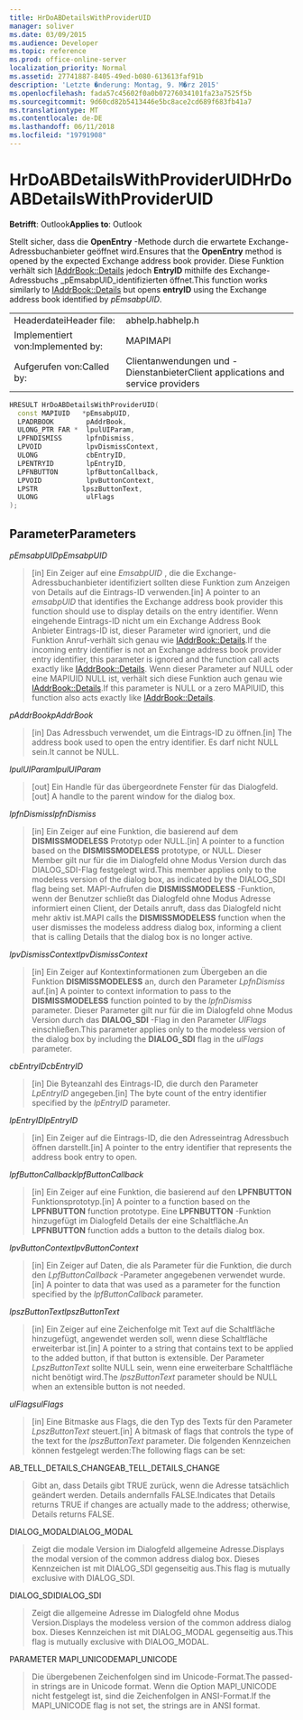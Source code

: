 ```yaml
---
title: HrDoABDetailsWithProviderUID
manager: soliver
ms.date: 03/09/2015
ms.audience: Developer
ms.topic: reference
ms.prod: office-online-server
localization_priority: Normal
ms.assetid: 27741887-8405-49ed-b080-613613faf91b
description: 'Letzte �nderung: Montag, 9. M�rz 2015'
ms.openlocfilehash: fada57c45602f0a0b07276034101fa23a7525f5b
ms.sourcegitcommit: 9d60cd82b5413446e5bc8ace2cd689f683fb41a7
ms.translationtype: MT
ms.contentlocale: de-DE
ms.lasthandoff: 06/11/2018
ms.locfileid: "19791908"
---
```

# <a name="hrdoabdetailswithprovideruid"></a><span data-ttu-id="e8de4-103">HrDoABDetailsWithProviderUID</span><span class="sxs-lookup"><span data-stu-id="e8de4-103">HrDoABDetailsWithProviderUID</span></span>

  
  
<span data-ttu-id="e8de4-104">**Betrifft**: Outlook</span><span class="sxs-lookup"><span data-stu-id="e8de4-104">**Applies to**: Outlook</span></span> 
  
<span data-ttu-id="e8de4-105">Stellt sicher, dass die **OpenEntry** -Methode durch die erwartete Exchange-Adressbuchanbieter geöffnet wird.</span><span class="sxs-lookup"><span data-stu-id="e8de4-105">Ensures that the **OpenEntry** method is opened by the expected Exchange address book provider.</span></span> <span data-ttu-id="e8de4-106">Diese Funktion verhält sich [IAddrBook::Details](iaddrbook-details.md) jedoch **EntryID** mithilfe des Exchange-Adressbuchs _pEmsabpUID_identifizierten öffnet.</span><span class="sxs-lookup"><span data-stu-id="e8de4-106">This function works similarly to [IAddrBook::Details](iaddrbook-details.md) but opens **entryID** using the Exchange address book identified by  _pEmsabpUID_.</span></span>
  
|||
|:-----|:-----|
|<span data-ttu-id="e8de4-107">Headerdatei</span><span class="sxs-lookup"><span data-stu-id="e8de4-107">Header file:</span></span>  <br/> |<span data-ttu-id="e8de4-108">abhelp.h</span><span class="sxs-lookup"><span data-stu-id="e8de4-108">abhelp.h</span></span>  <br/> |
|<span data-ttu-id="e8de4-109">Implementiert von:</span><span class="sxs-lookup"><span data-stu-id="e8de4-109">Implemented by:</span></span>  <br/> |<span data-ttu-id="e8de4-110">MAPI</span><span class="sxs-lookup"><span data-stu-id="e8de4-110">MAPI</span></span>  <br/> |
|<span data-ttu-id="e8de4-111">Aufgerufen von:</span><span class="sxs-lookup"><span data-stu-id="e8de4-111">Called by:</span></span>  <br/> |<span data-ttu-id="e8de4-112">Clientanwendungen und -Dienstanbieter</span><span class="sxs-lookup"><span data-stu-id="e8de4-112">Client applications and service providers</span></span>  <br/> |
   
```cpp
HRESULT HrDoABDetailsWithProviderUID(
  const MAPIUID   *pEmsabpUID,
  LPADRBOOK        pAddrBook,
  ULONG_PTR FAR *  lpulUIParam,
  LPFNDISMISS      lpfnDismiss,
  LPVOID           lpvDismissContext,
  ULONG            cbEntryID,
  LPENTRYID        lpEntryID,
  LPFNBUTTON       lpfButtonCallback,
  LPVOID           lpvButtonContext,
  LPSTR           lpszButtonText,
  ULONG            ulFlags
);
```

## <a name="parameters"></a><span data-ttu-id="e8de4-113">Parameter</span><span class="sxs-lookup"><span data-stu-id="e8de4-113">Parameters</span></span>

 <span data-ttu-id="e8de4-114">_pEmsabpUID_</span><span class="sxs-lookup"><span data-stu-id="e8de4-114">_pEmsabpUID_</span></span>
  
> <span data-ttu-id="e8de4-115">[in] Ein Zeiger auf eine _EmsabpUID_ , die die Exchange-Adressbuchanbieter identifiziert sollten diese Funktion zum Anzeigen von Details auf die Eintrags-ID verwenden.</span><span class="sxs-lookup"><span data-stu-id="e8de4-115">[in] A pointer to an  _emsabpUID_ that identifies the Exchange address book provider this function should use to display details on the entry identifier.</span></span> <span data-ttu-id="e8de4-116">Wenn eingehende Eintrags-ID nicht um ein Exchange Address Book Anbieter Eintrags-ID ist, dieser Parameter wird ignoriert, und die Funktion Anruf-verhält sich genau wie [IAddrBook::Details](iaddrbook-details.md).</span><span class="sxs-lookup"><span data-stu-id="e8de4-116">If the incoming entry identifier is not an Exchange address book provider entry identifier, this parameter is ignored and the function call acts exactly like [IAddrBook::Details](iaddrbook-details.md).</span></span> <span data-ttu-id="e8de4-117">Wenn dieser Parameter auf NULL oder eine MAPIUID NULL ist, verhält sich diese Funktion auch genau wie [IAddrBook::Details](iaddrbook-details.md).</span><span class="sxs-lookup"><span data-stu-id="e8de4-117">If this parameter is NULL or a zero MAPIUID, this function also acts exactly like [IAddrBook::Details](iaddrbook-details.md).</span></span>
    
 <span data-ttu-id="e8de4-118">_pAddrBook_</span><span class="sxs-lookup"><span data-stu-id="e8de4-118">_pAddrBook_</span></span>
  
> <span data-ttu-id="e8de4-119">[in] Das Adressbuch verwendet, um die Eintrags-ID zu öffnen.</span><span class="sxs-lookup"><span data-stu-id="e8de4-119">[in] The address book used to open the entry identifier.</span></span> <span data-ttu-id="e8de4-120">Es darf nicht NULL sein.</span><span class="sxs-lookup"><span data-stu-id="e8de4-120">It cannot be NULL.</span></span>
    
 <span data-ttu-id="e8de4-121">_lpulUIParam_</span><span class="sxs-lookup"><span data-stu-id="e8de4-121">_lpulUIParam_</span></span>
  
> <span data-ttu-id="e8de4-122">[out] Ein Handle für das übergeordnete Fenster für das Dialogfeld.</span><span class="sxs-lookup"><span data-stu-id="e8de4-122">[out] A handle to the parent window for the dialog box.</span></span>
    
 <span data-ttu-id="e8de4-123">_lpfnDismiss_</span><span class="sxs-lookup"><span data-stu-id="e8de4-123">_lpfnDismiss_</span></span>
  
> <span data-ttu-id="e8de4-124">[in] Ein Zeiger auf eine Funktion, die basierend auf dem **DISMISSMODELESS** Prototyp oder NULL.</span><span class="sxs-lookup"><span data-stu-id="e8de4-124">[in] A pointer to a function based on the **DISMISSMODELESS** prototype, or NULL.</span></span> <span data-ttu-id="e8de4-125">Dieser Member gilt nur für die im Dialogfeld ohne Modus Version durch das DIALOG_SDI-Flag festgelegt wird.</span><span class="sxs-lookup"><span data-stu-id="e8de4-125">This member applies only to the modeless version of the dialog box, as indicated by the DIALOG_SDI flag being set.</span></span> <span data-ttu-id="e8de4-126">MAPI-Aufrufen die **DISMISSMODELESS** -Funktion, wenn der Benutzer schließt das Dialogfeld ohne Modus Adresse informiert einen Client, der Details anruft, dass das Dialogfeld nicht mehr aktiv ist.</span><span class="sxs-lookup"><span data-stu-id="e8de4-126">MAPI calls the **DISMISSMODELESS** function when the user dismisses the modeless address dialog box, informing a client that is calling Details that the dialog box is no longer active.</span></span> 
    
 <span data-ttu-id="e8de4-127">_lpvDismissContext_</span><span class="sxs-lookup"><span data-stu-id="e8de4-127">_lpvDismissContext_</span></span>
  
> <span data-ttu-id="e8de4-128">[in] Ein Zeiger auf Kontextinformationen zum Übergeben an die Funktion **DISMISSMODELESS** an, durch den Parameter _LpfnDismiss_ auf.</span><span class="sxs-lookup"><span data-stu-id="e8de4-128">[in] A pointer to context information to pass to the **DISMISSMODELESS** function pointed to by the  _lpfnDismiss_ parameter.</span></span> <span data-ttu-id="e8de4-129">Dieser Parameter gilt nur für die im Dialogfeld ohne Modus Version durch das **DIALOG_SDI** -Flag in den Parameter _UlFlags_ einschließen.</span><span class="sxs-lookup"><span data-stu-id="e8de4-129">This parameter applies only to the modeless version of the dialog box by including the **DIALOG_SDI** flag in the  _ulFlags_ parameter.</span></span> 
    
 <span data-ttu-id="e8de4-130">_cbEntryID_</span><span class="sxs-lookup"><span data-stu-id="e8de4-130">_cbEntryID_</span></span>
  
> <span data-ttu-id="e8de4-131">[in] Die Byteanzahl des Eintrags-ID, die durch den Parameter _LpEntryID_ angegeben.</span><span class="sxs-lookup"><span data-stu-id="e8de4-131">[in] The byte count of the entry identifier specified by the  _lpEntryID_ parameter.</span></span> 
    
 <span data-ttu-id="e8de4-132">_lpEntryID_</span><span class="sxs-lookup"><span data-stu-id="e8de4-132">_lpEntryID_</span></span>
  
> <span data-ttu-id="e8de4-133">[in] Ein Zeiger auf die Eintrags-ID, die den Adresseintrag Adressbuch öffnen darstellt.</span><span class="sxs-lookup"><span data-stu-id="e8de4-133">[in] A pointer to the entry identifier that represents the address book entry to open.</span></span>
    
 <span data-ttu-id="e8de4-134">_lpfButtonCallback_</span><span class="sxs-lookup"><span data-stu-id="e8de4-134">_lpfButtonCallback_</span></span>
  
> <span data-ttu-id="e8de4-135">[in] Ein Zeiger auf eine Funktion, die basierend auf den **LPFNBUTTON** Funktionsprototyp.</span><span class="sxs-lookup"><span data-stu-id="e8de4-135">[in] A pointer to a function based on the **LPFNBUTTON** function prototype.</span></span> <span data-ttu-id="e8de4-136">Eine **LPFNBUTTON** -Funktion hinzugefügt im Dialogfeld Details der eine Schaltfläche.</span><span class="sxs-lookup"><span data-stu-id="e8de4-136">An **LPFNBUTTON** function adds a button to the details dialog box.</span></span> 
    
 <span data-ttu-id="e8de4-137">_lpvButtonContext_</span><span class="sxs-lookup"><span data-stu-id="e8de4-137">_lpvButtonContext_</span></span>
  
> <span data-ttu-id="e8de4-138">[in] Ein Zeiger auf Daten, die als Parameter für die Funktion, die durch den _LpfButtonCallback_ -Parameter angegebenen verwendet wurde.</span><span class="sxs-lookup"><span data-stu-id="e8de4-138">[in] A pointer to data that was used as a parameter for the function specified by the  _lpfButtonCallback_ parameter.</span></span> 
    
 <span data-ttu-id="e8de4-139">_lpszButtonText_</span><span class="sxs-lookup"><span data-stu-id="e8de4-139">_lpszButtonText_</span></span>
  
> <span data-ttu-id="e8de4-140">[in] Ein Zeiger auf eine Zeichenfolge mit Text auf die Schaltfläche hinzugefügt, angewendet werden soll, wenn diese Schaltfläche erweiterbar ist.</span><span class="sxs-lookup"><span data-stu-id="e8de4-140">[in] A pointer to a string that contains text to be applied to the added button, if that button is extensible.</span></span> <span data-ttu-id="e8de4-141">Der Parameter _LpszButtonText_ sollte NULL sein, wenn eine erweiterbare Schaltfläche nicht benötigt wird.</span><span class="sxs-lookup"><span data-stu-id="e8de4-141">The  _lpszButtonText_ parameter should be NULL when an extensible button is not needed.</span></span> 
    
 <span data-ttu-id="e8de4-142">_ulFlags_</span><span class="sxs-lookup"><span data-stu-id="e8de4-142">_ulFlags_</span></span>
  
> <span data-ttu-id="e8de4-143">[in] Eine Bitmaske aus Flags, die den Typ des Texts für den Parameter _LpszButtonText_ steuert.</span><span class="sxs-lookup"><span data-stu-id="e8de4-143">[in] A bitmask of flags that controls the type of the text for the  _lpszButtonText_ parameter.</span></span> <span data-ttu-id="e8de4-144">Die folgenden Kennzeichen können festgelegt werden:</span><span class="sxs-lookup"><span data-stu-id="e8de4-144">The following flags can be set:</span></span> 
    
<span data-ttu-id="e8de4-145">AB_TELL_DETAILS_CHANGE</span><span class="sxs-lookup"><span data-stu-id="e8de4-145">AB_TELL_DETAILS_CHANGE</span></span>
  
> <span data-ttu-id="e8de4-146">Gibt an, dass Details gibt TRUE zurück, wenn die Adresse tatsächlich geändert werden. Details andernfalls FALSE.</span><span class="sxs-lookup"><span data-stu-id="e8de4-146">Indicates that Details returns TRUE if changes are actually made to the address; otherwise, Details returns FALSE.</span></span>
    
<span data-ttu-id="e8de4-147">DIALOG_MODAL</span><span class="sxs-lookup"><span data-stu-id="e8de4-147">DIALOG_MODAL</span></span>
  
> <span data-ttu-id="e8de4-148">Zeigt die modale Version im Dialogfeld allgemeine Adresse.</span><span class="sxs-lookup"><span data-stu-id="e8de4-148">Displays the modal version of the common address dialog box.</span></span> <span data-ttu-id="e8de4-149">Dieses Kennzeichen ist mit DIALOG_SDI gegenseitig aus.</span><span class="sxs-lookup"><span data-stu-id="e8de4-149">This flag is mutually exclusive with DIALOG_SDI.</span></span>
    
<span data-ttu-id="e8de4-150">DIALOG_SDI</span><span class="sxs-lookup"><span data-stu-id="e8de4-150">DIALOG_SDI</span></span>
  
> <span data-ttu-id="e8de4-151">Zeigt die allgemeine Adresse im Dialogfeld ohne Modus Version.</span><span class="sxs-lookup"><span data-stu-id="e8de4-151">Displays the modeless version of the common address dialog box.</span></span> <span data-ttu-id="e8de4-152">Dieses Kennzeichen ist mit DIALOG_MODAL gegenseitig aus.</span><span class="sxs-lookup"><span data-stu-id="e8de4-152">This flag is mutually exclusive with DIALOG_MODAL.</span></span>
    
<span data-ttu-id="e8de4-153">PARAMETER MAPI_UNICODE</span><span class="sxs-lookup"><span data-stu-id="e8de4-153">MAPI_UNICODE</span></span>
  
> <span data-ttu-id="e8de4-154">Die übergebenen Zeichenfolgen sind im Unicode-Format.</span><span class="sxs-lookup"><span data-stu-id="e8de4-154">The passed-in strings are in Unicode format.</span></span> <span data-ttu-id="e8de4-155">Wenn die Option MAPI_UNICODE nicht festgelegt ist, sind die Zeichenfolgen in ANSI-Format.</span><span class="sxs-lookup"><span data-stu-id="e8de4-155">If the MAPI_UNICODE flag is not set, the strings are in ANSI format.</span></span>
    


